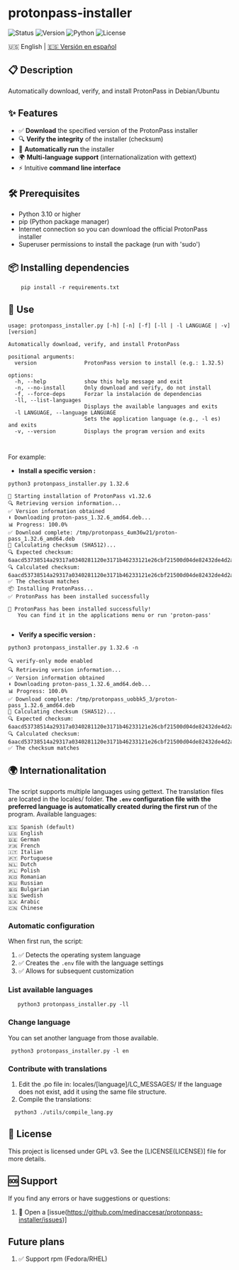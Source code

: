 # protonpass-installer

![Status](https://img.shields.io/badge/Status-Stable-yellow?style=for-the-badge)
![Version](https://img.shields.io/badge/Version-1.0.0-blue?style=for-the-badge)
![Python](https://img.shields.io/badge/Python-3.10%2B-blue?style=for-the-badge&logo=python)
![License](https://img.shields.io/badge/Licence-GPL_v3-blue.svg?style=for-the-badge)

🇺🇸 English | [🇪🇸 Versión en español](README.md)

## 📋 Description

Automatically download, verify, and install ProtonPass in Debian/Ubuntu

## ✨ Features

- ✅ **Download** the specified version of the ProtonPass installer
- 🔍 **Verify the integrity** of the installer (checksum)
- 🚀 **Automatically run** the installer
- 🌍 **Multi-language support** (internationalization with gettext)
- ⚡ Intuitive **command line interface**

## 🛠️ Prerequisites

- Python 3.10 or higher
- pip (Python package manager)
- Internet connection so you can download the official ProtonPass installer
- Superuser permissions to install the package (run with 'sudo')

## 📦 Installing dependencies

```
    pip install -r requirements.txt
```

## 🚀 Use
```
usage: protonpass_installer.py [-h] [-n] [-f] [-ll | -l LANGUAGE | -v] [version]

Automatically download, verify, and install ProtonPass

positional arguments:
  version               ProtonPass version to install (e.g.: 1.32.5)

options:
  -h, --help            show this help message and exit
  -n, --no-install      Only download and verify, do not install
  -f, --force-deps      Forzar la instalación de dependencias
  -ll, --list-languages
                        Displays the available languages and exits
  -l LANGUAGE, --language LANGUAGE
                        Sets the application language (e.g., -l es) and exits
  -v, --version         Displays the program version and exits



```
For example: 
* **Install a specific version :**
```
python3 protonpass_installer.py 1.32.6

🚀 Starting installation of ProtonPass v1.32.6
🔍 Retrieving version information...
✅ Version information obtained
⬇️ Downloading proton-pass_1.32.6_amd64.deb...
📊 Progress: 100.0%
✅ Download complete: /tmp/protonpass_4um36w21/proton-pass_1.32.6_amd64.deb
🔐 Calculating checksum (SHA512)...
🔍 Expected checksum:   6aacd53738514a29317a0340281120e3171b46233121e26cbf21500d04de82432de4d2ab41522a8fa61df2fa04a860b40ffa3ddc6dba079c53c2ce1b3771c69d
🔍 Calculated checksum: 6aacd53738514a29317a0340281120e3171b46233121e26cbf21500d04de82432de4d2ab41522a8fa61df2fa04a860b40ffa3ddc6dba079c53c2ce1b3771c69d
✅ The checksum matches
📦 Installing ProtonPass...
✅ ProtonPass has been installed successfully

🎉 ProtonPass has been installed successfully!
   You can find it in the applications menu or run 'proton-pass'


```
* **Verify a specific version :**
```
python3 protonpass_installer.py 1.32.6 -n

🔍 verify-only mode enabled
🔍 Retrieving version information...
✅ Version information obtained
⬇️ Downloading proton-pass_1.32.6_amd64.deb...
📊 Progress: 100.0%
✅ Download complete: /tmp/protonpass_uobbk5_3/proton-pass_1.32.6_amd64.deb
🔐 Calculating checksum (SHA512)...
🔍 Expected checksum:   6aacd53738514a29317a0340281120e3171b46233121e26cbf21500d04de82432de4d2ab41522a8fa61df2fa04a860b40ffa3ddc6dba079c53c2ce1b3771c69d
🔍 Calculated checksum: 6aacd53738514a29317a0340281120e3171b46233121e26cbf21500d04de82432de4d2ab41522a8fa61df2fa04a860b40ffa3ddc6dba079c53c2ce1b3771c69d
✅ The checksum matches

```
## 🌍 Internationalitation

The script supports multiple languages using gettext. The translation files are located in the locales/ folder.
**The `.env` configuration file with the preferred language is automatically created during the first run** of the program.
Available languages:

    🇪🇸 Spanish (default)
    🇺🇸 English        
    🇩🇪 German
    🇫🇷 French
    🇮🇹 Italian
    🇵🇹 Portuguese
    🇳🇱 Dutch
    🇵🇱 Polish
    🇷🇴 Romanian
    🇷🇺 Russian
    🇧🇬 Bulgarian
    🇸🇪 Swedish
    🇸🇦 Arabic
    🇨🇳 Chinese

### Automatic configuration
When first run, the script:
1. ✅ Detects the operating system language
2. ✅ Creates the `.env` file with the language settings
3. ✅ Allows for subsequent customization

### List available languages
```
   python3 protonpass_installer.py -ll
   ```
### Change language
 You can set another language from those available.
  ```
   python3 protonpass_installer.py -l en
   ```
### Contribute with translations
1. Edit the .po file in: locales/[language]/LC_MESSAGES/
   If the language does not exist, add it using the same file structure.
2. Compile the translations:
 ```
   python3 ./utils/compile_lang.py 
   ```
## 📄 License

This project is licensed under GPL v3. See the [LICENSE(LICENSE)] file for more details.

## 🆘 Support

If you find any errors or have suggestions or questions:
   
1. 📧 Open a [issue(https://github.com/medinaccesar/protonpass-installer/issues)]

## Future plans
1. ✅ Support rpm (Fedora/RHEL)